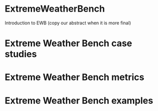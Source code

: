 # ExtremeWeatherBench

Introduction to EWB (copy our abstract when it is more final)

# Extreme Weather Bench case studies

# Extreme Weather Bench metrics

# Extreme Weather Bench examples
